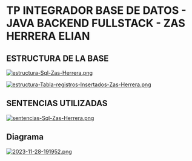 # TP INTEGRADOR BASE DE DATOS - JAVA BACKEND FULLSTACK - ZAS HERRERA ELIAN

## ESTRUCTURA DE LA BASE

[![estructura-Sql-Zas-Herrera.png](https://i.postimg.cc/wjxLWRRc/estructura-Sql-Zas-Herrera.png)](https://postimg.cc/gn5xjJDn)

[![estructura-Tabla-registros-Insertados-Zas-Herrera.png](https://i.postimg.cc/KvZ9tzfB/estructura-Tabla-registros-Insertados-Zas-Herrera.png)](https://postimg.cc/5jRqVfZ2)

## SENTENCIAS UTILIZADAS

[![sentencias-Sql-Zas-Herrera.png](https://i.postimg.cc/qqB7xyg9/sentencias-Sql-Zas-Herrera.png)](https://postimg.cc/cgjZsKRm)

## Diagrama

[![2023-11-28-191952.png](https://i.postimg.cc/rwWXPz6s/2023-11-28-191952.png)](https://postimg.cc/HrphJYk1)
